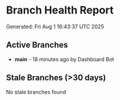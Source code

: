 # Branch Health Report
Generated: Fri Aug  1 16:43:37 UTC 2025

## Active Branches
- **main** - 18 minutes ago by Dashboard Bot

## Stale Branches (>30 days)
No stale branches found
